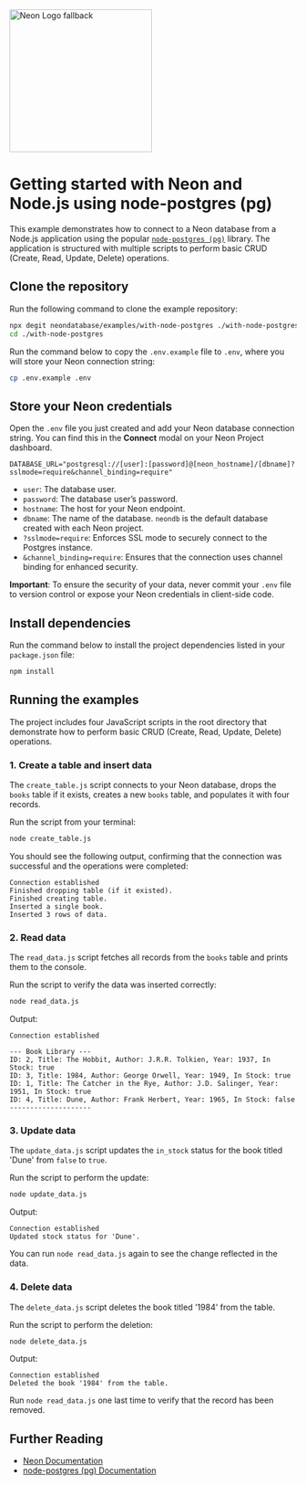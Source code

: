 <picture>
  <source media="(prefers-color-scheme: dark)" srcset="https://neon.com/brand/neon-logo-dark-color.svg">
  <source media="(prefers-color-scheme: light)" srcset="https://neon.com/brand/neon-logo-light-color.svg">
  <img width="250px" alt="Neon Logo fallback" src="https://neon.com/brand/neon-logo-dark-color.svg">
</picture>

# Getting started with Neon and Node.js using node-postgres (pg)

This example demonstrates how to connect to a Neon database from a Node.js application using the popular [`node-postgres (pg)`](https://www.npmjs.com/package/pg) library. The application is structured with multiple scripts to perform basic CRUD (Create, Read, Update, Delete) operations.

## Clone the repository

Run the following command to clone the example repository:

```bash
npx degit neondatabase/examples/with-node-postgres ./with-node-postgres
cd ./with-node-postgres
```

Run the command below to copy the `.env.example` file to `.env`, where you will store your Neon connection string:

```bash
cp .env.example .env
```

## Store your Neon credentials

Open the `.env` file you just created and add your Neon database connection string. You can find this in the **Connect** modal on your Neon Project dashboard.

```
DATABASE_URL="postgresql://[user]:[password]@[neon_hostname]/[dbname]?sslmode=require&channel_binding=require"
```

-   `user`: The database user.
-   `password`: The database user’s password.
-   `hostname`: The host for your Neon endpoint.
-   `dbname`: The name of the database. `neondb` is the default database created with each Neon project.
-   `?sslmode=require`: Enforces SSL mode to securely connect to the Postgres instance.
-   `&channel_binding=require`: Ensures that the connection uses channel binding for enhanced security.

**Important**: To ensure the security of your data, never commit your `.env` file to version control or expose your Neon credentials in client-side code.

## Install dependencies

Run the command below to install the project dependencies listed in your `package.json` file:

```bash
npm install
```

## Running the examples

The project includes four JavaScript scripts in the root directory that demonstrate how to perform basic CRUD (Create, Read, Update, Delete) operations.

### 1. Create a table and insert data

The `create_table.js` script connects to your Neon database, drops the `books` table if it exists, creates a new `books` table, and populates it with four records.

Run the script from your terminal:

```bash
node create_table.js
```

You should see the following output, confirming that the connection was successful and the operations were completed:

```text
Connection established
Finished dropping table (if it existed).
Finished creating table.
Inserted a single book.
Inserted 3 rows of data.
```

### 2. Read data

The `read_data.js` script fetches all records from the `books` table and prints them to the console.

Run the script to verify the data was inserted correctly:

```bash
node read_data.js
```

Output:

```text
Connection established

--- Book Library ---
ID: 2, Title: The Hobbit, Author: J.R.R. Tolkien, Year: 1937, In Stock: true
ID: 3, Title: 1984, Author: George Orwell, Year: 1949, In Stock: true
ID: 1, Title: The Catcher in the Rye, Author: J.D. Salinger, Year: 1951, In Stock: true
ID: 4, Title: Dune, Author: Frank Herbert, Year: 1965, In Stock: false
--------------------
```

### 3. Update data

The `update_data.js` script updates the `in_stock` status for the book titled 'Dune' from `false` to `true`.

Run the script to perform the update:

```bash
node update_data.js
```

Output:

```text
Connection established
Updated stock status for 'Dune'.
```

You can run `node read_data.js` again to see the change reflected in the data.

### 4. Delete data

The `delete_data.js` script deletes the book titled '1984' from the table.

Run the script to perform the deletion:

```bash
node delete_data.js
```

Output:

```text
Connection established
Deleted the book '1984' from the table.
```

Run `node read_data.js` one last time to verify that the record has been removed.

## Further Reading

-   [Neon Documentation](https://neon.com/docs/guides/javascript)
-   [node-postgres (pg) Documentation](https://node-postgres.com/)
